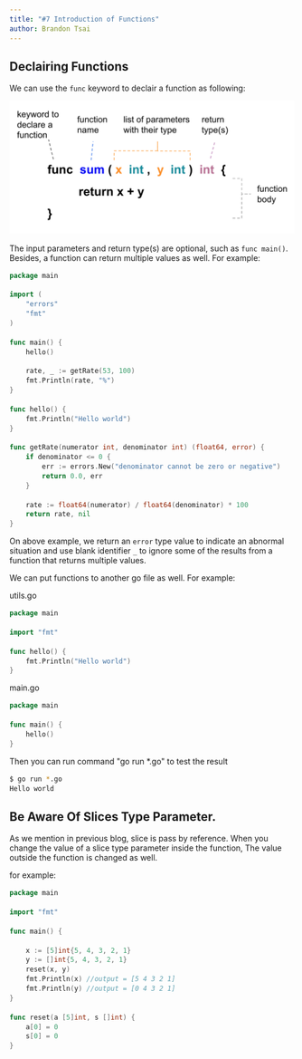 ```yaml
---
title: "#7 Introduction of Functions"
author: Brandon Tsai
---
```

Declairing Functions
-------------------------

We can use the `func` keyword to declair a function as following: 

![](images/07_go_function_declair.png)


The input parameters and return type(s) are optional, such as `func main()`. Besides, a function can return multiple values as well. For example:

```go
package main

import (
	"errors"
	"fmt"
)

func main() {
	hello()

	rate, _ := getRate(53, 100)
	fmt.Println(rate, "%")
}

func hello() {
	fmt.Println("Hello world")
}

func getRate(numerator int, denominator int) (float64, error) {
	if denominator <= 0 {
		err := errors.New("denominator cannot be zero or negative")
		return 0.0, err
	}

	rate := float64(numerator) / float64(denominator) * 100
	return rate, nil
}
```


On above example, we return an `error` type value to indicate an abnormal situation and use blank identifier `_` to ignore some of the results from a function that returns multiple values.


We can put functions to another go file as well. For example:

utils.go

```go
package main

import "fmt"

func hello() {
	fmt.Println("Hello world")
}

```

main.go

```go
package main

func main() {
	hello()
}

```

Then you can run command "go run *.go" to test the result

```bash
$ go run *.go
Hello world

```

Be Aware Of Slices Type Parameter.
----------------------------------

As we mention in previous blog, slice is pass by reference.
When you change the value of a slice type parameter inside the function,
The value outside the function is changed as well.

for example:

```go
package main

import "fmt"

func main() {

	x := [5]int{5, 4, 3, 2, 1}
	y := []int{5, 4, 3, 2, 1}
	reset(x, y)
	fmt.Println(x) //output = [5 4 3 2 1]
	fmt.Println(y) //output = [0 4 3 2 1]
}

func reset(a [5]int, s []int) {
	a[0] = 0
	s[0] = 0
}

```
